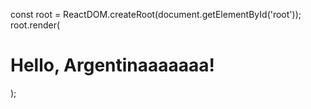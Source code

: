 const root = ReactDOM.createRoot(document.getElementById('root'));
root.render(<h1>Hello, Argentinaaaaaaa!</h2>);

